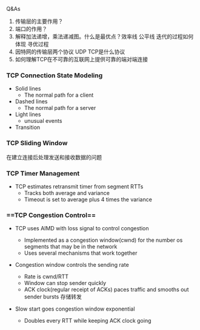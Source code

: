 Q&As
1. 传输层的主要作用？
2. 端口的作用？
3. 解释加法递增，乘法递减图。什么是最优点？效率线 公平线 迭代的过程如何体现 寻优过程
4. 因特网的传输层两个协议 UDP TCP是什么协议
5. 如何理解TCP在不可靠的互联网上提供可靠的端对端连接


### TCP Connection State Modeling
- Solid lines
	- The normal path for a client
- Dashed lines
	- The normal path for a server
- Light lines
	- unusual events
- Transition

### TCP Sliding Window
在建立连接后处理发送和接收数据的问题

### TCP Timer Management
- TCP estimates retransmit timer from segment RTTs
	- Tracks both average and variance
	- Timeout is set to average plus 4 times the variance

### ==TCP Congestion Control==
- TCP uses AIMD with loss signal to control congestion 
	- Implemented as a congestion window(cwnd) for the number os segments that may be in the network 
	- Uses several mechanisms that work together 

- Congestion window controls the sending rate 
	- Rate is cwnd/RTT
	- Window can stop sender quickly
	- ACK clock(regular receipt of ACKs) paces traffic and smooths out sender bursts
存储转发

- Slow start goes congestion window exponential
	- Doubles every RTT while keeping ACK clock going 